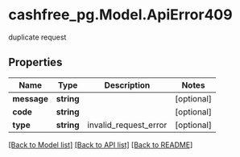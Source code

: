 # cashfree_pg.Model.ApiError409
duplicate request

## Properties

Name | Type | Description | Notes
------------ | ------------- | ------------- | -------------
**message** | **string** |  | [optional] 
**code** | **string** |  | [optional] 
**type** | **string** | invalid_request_error | [optional] 

[[Back to Model list]](../README.md#documentation-for-models) [[Back to API list]](../README.md#documentation-for-api-endpoints) [[Back to README]](../README.md)

